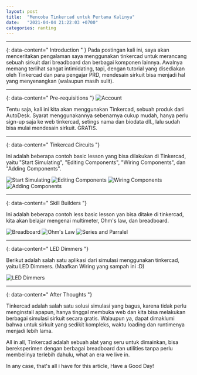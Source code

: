 ```yaml
---
layout: post
title:  "Mencoba Tinkercad untuk Pertama Kalinya"
date:   "2021-04-04 21:22:03 +0700"
categories: ranting
---
```

---
{: data-content=" Introduction " }
Pada postingan kali ini, saya akan menceritakan pengalaman saya menggunakan tinkercad untuk merancang sebuah sirkuit dari breadboard dan berbagai komponen lainnya. Awalnya memang terlihat sangat intimidating, tapi, dengan tutorial yang disediakan oleh Tinkercad dan para pengajar PRD, mendesain sirkuit bisa menjadi hal yang menyenangkan (walaupun masih sulit).

---
{: data-content=" Pre-requisitions "}
![Account](https://media.discordapp.net/attachments/600014936336367616/828635893056667689/unknown.png)

Tentu saja, kali ini kita akan menggunakan Tinkercad, sebuah produk dari AutoDesk. Syarat menggunakannya sebenarnya cukup mudah, hanya perlu sign-up saja ke web tinkercad, setings nama dan biodata dll., lalu sudah bisa mulai mendesain sirkuit. GRATIS.

---
{: data-content=" Tinkercad Circuits "}

Ini adalah beberapa contoh basic lesson yang bisa dilakukan di Tinkercad, yaitu "Start Simulating", "Editing Components", "Wiring Components", dan "Adding Components".

![Start Simulating](https://media.discordapp.net/attachments/600014936336367616/828641154890465321/unknown.png)
![Editing Components](https://media.discordapp.net/attachments/600014936336367616/828641360243720254/unknown.png)
![Wiring Components](https://media.discordapp.net/attachments/600014936336367616/828644348333654026/unknown.png)
![Adding Components](https://media.discordapp.net/attachments/600014936336367616/828644707563339846/unknown.png)

---
{: data-content=" Skill Builders "}

Ini adalah beberapa contoh less basic lesson yan bisa ditake di tinkercad, kita akan belajar mengenai multimeter, Ohm's law, dan breadboard.

![Breadboard](https://media.discordapp.net/attachments/600014936336367616/828649084356263966/unknown.png)
![Ohm's Law](https://media.discordapp.net/attachments/600014936336367616/828649628156821616/unknown.png)
![Series and Parralel](https://media.discordapp.net/attachments/600014936336367616/828650535560282172/unknown.png)

---
{: data-content=" LED Dimmers "}

Berikut adalah salah satu aplikasi dari simulasi menggunakan tinkercad, yaitu LED Dimmers. (Maafkan Wiring yang sampah ini :D)

![LED Dimmers](https://media.discordapp.net/attachments/600014936336367616/828653094850134086/unknown.png)

---
{: data-content=" After Thoughts "}

Tinkercad adalah salah satu solusi simulasi yang bagus, karena tidak perlu menginstall apapun, hanya tinggal membuka web dan kita bisa melakukan berbagai simulasi sirkuit secara gratis. Walaupun ya, dapat dimaklumi bahwa untuk sirkuit yang sedikit kompleks, waktu loading dan runtimenya menjadi lebih lama.

All in all, Tinkercad adalah sebuah alat yang seru untuk dimainkan, bisa bereksperimen dengan berbagai breadboard dan utilities tanpa perlu membelinya terlebih dahulu, what an era we live in.

In any case, that's all i have for this article, Have a Good Day!